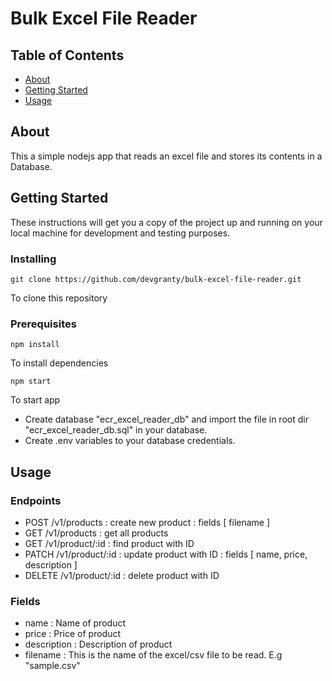 # Bulk Excel File Reader

## Table of Contents

- [About](#about)
- [Getting Started](#getting_started)
- [Usage](#usage)

## About <a name = "about"></a>

This a simple nodejs app that reads an excel file and stores its contents in a Database.

## Getting Started <a name = "getting_started"></a>

These instructions will get you a copy of the project up and running on your local machine for development and testing purposes.

### Installing

```console
git clone https://github.com/devgranty/bulk-excel-file-reader.git
```

To clone this repository

### Prerequisites

```console
npm install
```

To install dependencies

```console
npm start
```

To start app

- Create database "ecr_excel_reader_db" and import the file in root dir "ecr_excel_reader_db.sql" in your database.
- Create .env variables to your database credentials.

## Usage <a name = "usage"></a>

### Endpoints

- POST /v1/products       : create new product      :   fields [ filename ]
- GET /v1/products        : get all products
- GET /v1/product/:id     : find product with ID
- PATCH /v1/product/:id   : update product with ID  :   fields [ name, price, description ]
- DELETE /v1/product/:id  : delete product with ID

### Fields

- name        : Name of product
- price       : Price of product
- description : Description of product
- filename    : This is the name of the excel/csv file to be read. E.g "sample.csv"

